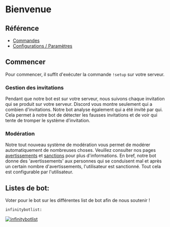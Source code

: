 # Bienvenue

## Référence

* [Commandes](https://github.com/chaun14/invlogclassic-docs/tree/a0e9a910d66a4fc40a4db646d507a2e3b1135ad9/reference/commands.md)
* [Configurations / Paramètres](https://github.com/chaun14/invlogclassic-docs/tree/a0e9a910d66a4fc40a4db646d507a2e3b1135ad9/reference/settings.md)

## Commencer

Pour commencer, il suffit d'exécuter la commande `!setup` sur votre serveur.

### Gestion des invitations

Pendant que notre bot est sur votre serveur, nous suivons chaque invitation qui se produit sur votre serveur. Discord vous montre seulement qui a combien d'invitations. Notre bot analyse également qui a été invité par qui. Cela permet à notre bot de détecter les fausses invitations et de voir qui tente de tromper le système d’invitation.

### Modération

Notre tout nouveau système de modération vous permet de modérer automatiquement de nombreuses choses. Veuillez consulter nos pages [avertissements](https://github.com/chaun14/invlogclassic-docs/tree/a0e9a910d66a4fc40a4db646d507a2e3b1135ad9/fr/modules/moderation/strikes.md) et [sanctions](https://github.com/chaun14/invlogclassic-docs/tree/a0e9a910d66a4fc40a4db646d507a2e3b1135ad9/fr/modules/moderation/punishments.md) pour plus d'informations. En bref, notre bot donne des 'avertissements' aux personnes qui se conduisent mal et après un certain nombre d'avertissements, l'utilisateur est sanctionné. Tout cela est configurable par l'utilisateur.

## Listes de bot:
Voter pour le bot sur les différentes list de bot afin de nous soutenir !


`infinitybotlist:`


[![infinitybotlist](https://infinitybotlist.com/bots/617497548743245835/widget?size=large)](https://infinitybotlist.com/bots/617497548743245835/vote)
